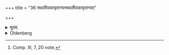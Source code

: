 +++
title = "36 स्थालीपाकावृतान्यत्स्थालीपाकावृतान्यत्"

+++

<details><summary>मूलम्</summary>

स्थालीपाकावृतान्यत्स्थालीपाकावृतान्यत् ३६
</details>

<details><summary>Oldenberg</summary>

36. [^11]  The rest (should be performed) according to the Sthālīpāka rite. The rest according to the Sthālīpāka rite.


[^11]:  Comp. III, 7, 20 note.

End of the Third Prapāṭhaka.
</details>
